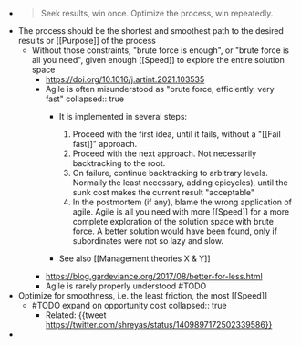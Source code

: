 - > Seek results, win once. Optimize the process, win repeatedly.
- The process should be the shortest and smoothest path to the desired results or [[Purpose]] of the process
	- Without those constraints, "brute force is enough", or "brute force is all you need", given enough [[Speed]] to explore the entire solution space
		- https://doi.org/10.1016/j.artint.2021.103535
		- Agile is often misunderstood as "brute force, efficiently, very fast"
		  collapsed:: true
			- It is implemented in several steps:
			  
			  1. Proceed with the first idea, until it fails, without a "[[Fail fast]]" approach.
			  2. Proceed with the next approach. Not necessarily backtracking to the root.
			  3. On failure, continue backtracking to arbitrary levels. Normally the least necessary, adding epicycles), until the sunk cost makes the current result "acceptable"
			  4. In the postmortem (if any), blame the wrong application of agile. Agile is all you need with more [[Speed]] for a more complete exploration of the solution space with brute force. A better solution would have been found, only if subordinates were not so lazy and slow.
			- See also [[Management theories X & Y]]
		- https://blog.gardeviance.org/2017/08/better-for-less.html
		- Agile is rarely properly understood #TODO
- Optimize for smoothness, i.e. the least friction, the most [[Speed]]
	- #TODO expand on opportunity cost
	  collapsed:: true
		- Related: {{tweet https://twitter.com/shreyas/status/1409897172502339586}}
-